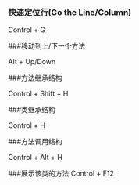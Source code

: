 ### 快速定位行\(Go the Line/Column\)

Control + G

###移动到上/下一个方法

Alt + Up/Down

###方法继承结构

Control + Shift + H

###类继承结构

Control + H

###方法调用结构

Control + Alt + H

###展示该类的方法
Control + F12





